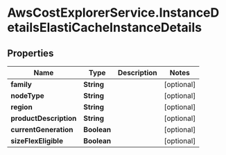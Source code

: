 # AwsCostExplorerService.InstanceDetailsElastiCacheInstanceDetails

## Properties

Name | Type | Description | Notes
------------ | ------------- | ------------- | -------------
**family** | **String** |  | [optional] 
**nodeType** | **String** |  | [optional] 
**region** | **String** |  | [optional] 
**productDescription** | **String** |  | [optional] 
**currentGeneration** | **Boolean** |  | [optional] 
**sizeFlexEligible** | **Boolean** |  | [optional] 



